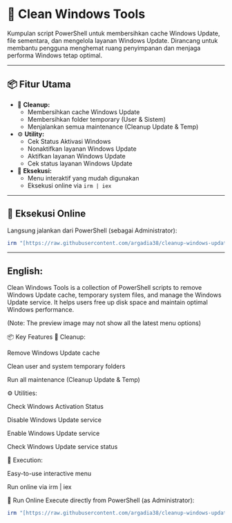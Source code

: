 # 🧹 Clean Windows Tools

Kumpulan script PowerShell untuk membersihkan cache Windows Update, file sementara, dan mengelola layanan Windows Update. Dirancang untuk membantu pengguna menghemat ruang penyimpanan dan menjaga performa Windows tetap optimal.

---

## 📦 Fitur Utama

- 🔧 **Cleanup:**
    - Membersihkan cache Windows Update
    - Membersihkan folder temporary (User & Sistem)
    - Menjalankan semua maintenance (Cleanup Update & Temp)
- ⚙️ **Utility:**
    - Cek Status Aktivasi Windows
    - Nonaktifkan layanan Windows Update
    - Aktifkan layanan Windows Update
    - Cek status layanan Windows Update
- 🚀 **Eksekusi:**
    - Menu interaktif yang mudah digunakan
    - Eksekusi online via `irm | iex`

---

## 🚀 Eksekusi Online

Langsung jalankan dari PowerShell (sebagai Administrator):

```powershell
irm "[https://raw.githubusercontent.com/argadia38/cleanup-windows-update/main/get.ps1](https://raw.githubusercontent.com/argadia38/cleanup-windows-update/main/get.ps1)" | iex
```
---
## English:
Clean Windows Tools is a collection of PowerShell scripts to remove Windows Update cache, temporary system files, and manage the Windows Update service. It helps users free up disk space and maintain optimal Windows performance.

(Note: The preview image may not show all the latest menu options)

📦 Key Features
🔧 Cleanup:

Remove Windows Update cache

Clean user and system temporary folders

Run all maintenance (Cleanup Update & Temp)

⚙️ Utilities:

Check Windows Activation Status

Disable Windows Update service

Enable Windows Update service

Check Windows Update service status

🚀 Execution:

Easy-to-use interactive menu

Run online via irm | iex

🚀 Run Online
Execute directly from PowerShell (as Administrator):
```powershell
irm "[https://raw.githubusercontent.com/argadia38/cleanup-windows-update/main/get.ps1](https://raw.githubusercontent.com/argadia38/cleanup-windows-update/main/get.ps1)" | iex